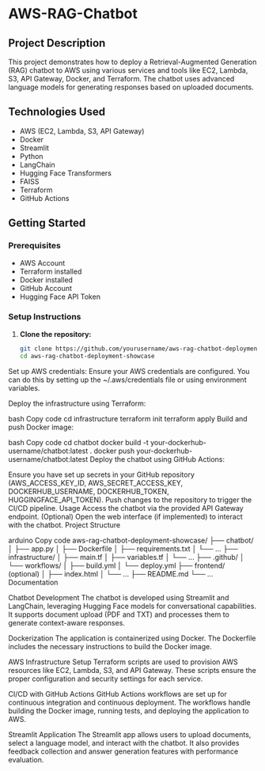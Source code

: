 # AWS-RAG-Chatbot
## Project Description
This project demonstrates how to deploy a Retrieval-Augmented Generation (RAG) chatbot to AWS using various services and tools like EC2, Lambda, S3, API Gateway, Docker, and Terraform. The chatbot uses advanced language models for generating responses based on uploaded documents.

## Technologies Used
- AWS (EC2, Lambda, S3, API Gateway)
- Docker
- Streamlit
- Python
- LangChain
- Hugging Face Transformers
- FAISS
- Terraform
- GitHub Actions

## Getting Started

### Prerequisites
- AWS Account
- Terraform installed
- Docker installed
- GitHub Account
- Hugging Face API Token

### Setup Instructions

1. **Clone the repository:**
   ```bash
   git clone https://github.com/yourusername/aws-rag-chatbot-deployment-showcase.git
   cd aws-rag-chatbot-deployment-showcase
Set up AWS credentials:
Ensure your AWS credentials are configured. You can do this by setting up the ~/.aws/credentials file or using environment variables.

Deploy the infrastructure using Terraform:

bash
Copy code
cd infrastructure
terraform init
terraform apply
Build and push Docker image:

bash
Copy code
cd chatbot
docker build -t your-dockerhub-username/chatbot:latest .
docker push your-dockerhub-username/chatbot:latest
Deploy the chatbot using GitHub Actions:

Ensure you have set up secrets in your GitHub repository (AWS_ACCESS_KEY_ID, AWS_SECRET_ACCESS_KEY, DOCKERHUB_USERNAME, DOCKERHUB_TOKEN, HUGGINGFACE_API_TOKEN).
Push changes to the repository to trigger the CI/CD pipeline.
Usage
Access the chatbot via the provided API Gateway endpoint.
(Optional) Open the web interface (if implemented) to interact with the chatbot.
Project Structure

arduino
Copy code
aws-rag-chatbot-deployment-showcase/
├── chatbot/
│   ├── app.py
│   ├── Dockerfile
│   ├── requirements.txt
│   └── ...
├── infrastructure/
│   ├── main.tf
│   ├── variables.tf
│   └── ...
├── .github/
│   └── workflows/
│       ├── build.yml
│       └── deploy.yml
├── frontend/ (optional)
│   ├── index.html
│   └── ...
├── README.md
└── ...
Documentation

Chatbot Development
The chatbot is developed using Streamlit and LangChain, leveraging Hugging Face models for conversational capabilities. It supports document upload (PDF and TXT) and processes them to generate context-aware responses.

Dockerization
The application is containerized using Docker. The Dockerfile includes the necessary instructions to build the Docker image.

AWS Infrastructure Setup
Terraform scripts are used to provision AWS resources like EC2, Lambda, S3, and API Gateway. These scripts ensure the proper configuration and security settings for each service.

CI/CD with GitHub Actions
GitHub Actions workflows are set up for continuous integration and continuous deployment. The workflows handle building the Docker image, running tests, and deploying the application to AWS.

Streamlit Application
The Streamlit app allows users to upload documents, select a language model, and interact with the chatbot. It also provides feedback collection and answer generation features with performance evaluation.

